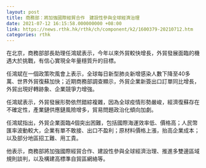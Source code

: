 ```yaml
---
layout: post
title: 商務部：將加強國際經貿合作　建設性參與全球經濟治理
date: 2021-07-12 16:15:58.000000000 +08:00
link: https://news.rthk.hk/rthk/ch/component/k2/1600379-20210712.htm
categories: rthk
---
```


在北京，商務部部長助理任鴻斌表示，今年以來外貿較快增長，外貿發展面臨的機遇大於挑戰，有信心實現全年量穩質升的目標。

任鴻斌在一個政策吹風會上表示，全球每日新型肺炎新增感染人數下降至40多萬、世界外貿復蘇加快；近期商務部調查顯示，外貿企業新簽出口訂單同比增長，外貿出現好轉跡象、企業競爭力增強。

任鴻斌表示，外貿發展形勢依然錯綜複雜，因為全球疫情形勢嚴峻，經濟復蘇存在不確定性，產業鏈供應鏈風險增多，貿易問題政治化傾向加劇。

任鴻斌指出，外貿企業面臨4個突出困難，包括國際海運效率低、價格高；人民幣匯率波動較大，企業有單不敢接、出口不盈利；原材料價格上漲，抬高企業成本；以及部分地區招工難、用工貴。

他表示，商務部將加強國際經貿合作、建設性參與全球經濟治理、推進多雙邊區域規則談判，以及構建高標準自貿區網絡等。
